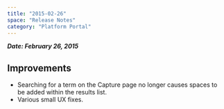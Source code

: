 ```yaml
---
title: "2015-02-26"
space: "Release Notes"
category: "Platform Portal"
---
```



***Date: February 26, 2015***

## Improvements

*   Searching for a term on the Capture page no longer causes spaces to be added within the results list.
*   Various small UX fixes.